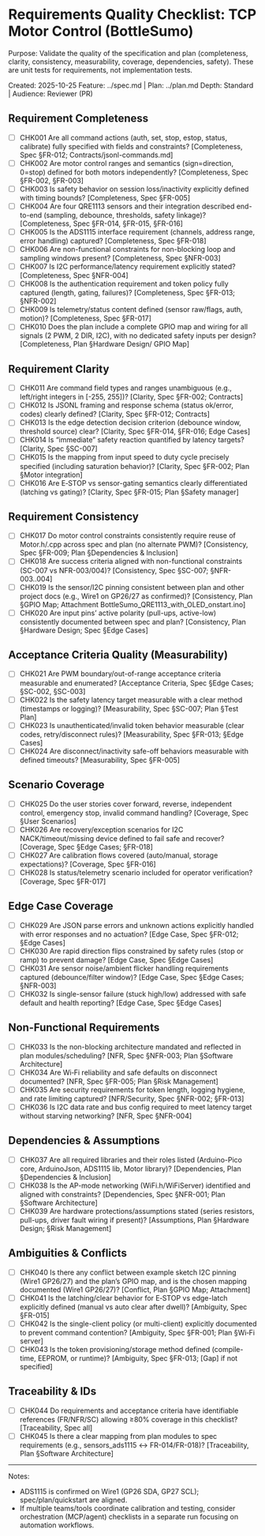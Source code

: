 # Requirements Quality Checklist: TCP Motor Control (BottleSumo)

Purpose: Validate the quality of the specification and plan (completeness, clarity, consistency, measurability, coverage, dependencies, safety). These are unit tests for requirements, not implementation tests.

Created: 2025-10-25
Feature: ../spec.md | Plan: ../plan.md
Depth: Standard | Audience: Reviewer (PR)

## Requirement Completeness

- [ ] CHK001 Are all command actions (auth, set, stop, estop, status, calibrate) fully specified with fields and constraints? [Completeness, Spec §FR-012; Contracts/jsonl-commands.md]
- [ ] CHK002 Are motor control ranges and semantics (sign=direction, 0=stop) defined for both motors independently? [Completeness, Spec §FR-002, §FR-003]
- [ ] CHK003 Is safety behavior on session loss/inactivity explicitly defined with timing bounds? [Completeness, Spec §FR-005]
- [ ] CHK004 Are four QRE1113 sensors and their integration described end-to-end (sampling, debounce, thresholds, safety linkage)? [Completeness, Spec §FR-014, §FR-015, §FR-016]
- [ ] CHK005 Is the ADS1115 interface requirement (channels, address range, error handling) captured? [Completeness, Spec §FR-018]
- [ ] CHK006 Are non-functional constraints for non-blocking loop and sampling windows present? [Completeness, Spec §NFR-003]
- [ ] CHK007 Is I2C performance/latency requirement explicitly stated? [Completeness, Spec §NFR-004]
- [ ] CHK008 Is the authentication requirement and token policy fully captured (length, gating, failures)? [Completeness, Spec §FR-013; §NFR-002]
- [ ] CHK009 Is telemetry/status content defined (sensor raw/flags, auth, motion)? [Completeness, Spec §FR-017]
- [ ] CHK010 Does the plan include a complete GPIO map and wiring for all signals (2 PWM, 2 DIR, I2C), with no dedicated safety inputs per design? [Completeness, Plan §Hardware Design/ GPIO Map]

## Requirement Clarity

- [ ] CHK011 Are command field types and ranges unambiguous (e.g., left/right integers in [-255, 255])? [Clarity, Spec §FR-002; Contracts]
- [ ] CHK012 Is JSONL framing and response schema (status ok/error, codes) clearly defined? [Clarity, Spec §FR-012; Contracts]
- [ ] CHK013 Is the edge detection decision criterion (debounce window, threshold source) clear? [Clarity, Spec §FR-014, §FR-016; Edge Cases]
- [ ] CHK014 Is “immediate” safety reaction quantified by latency targets? [Clarity, Spec §SC-007]
- [ ] CHK015 Is the mapping from input speed to duty cycle precisely specified (including saturation behavior)? [Clarity, Spec §FR-002; Plan §Motor integration]
- [ ] CHK016 Are E‑STOP vs sensor-gating semantics clearly differentiated (latching vs gating)? [Clarity, Spec §FR-015; Plan §Safety manager]

## Requirement Consistency

- [ ] CHK017 Do motor control constraints consistently require reuse of Motor.h/.cpp across spec and plan (no alternate PWM)? [Consistency, Spec §FR-009; Plan §Dependencies & Inclusion]
- [ ] CHK018 Are success criteria aligned with non-functional constraints (SC-007 vs NFR-003/004)? [Consistency, Spec §SC-007; §NFR-003..004]
- [ ] CHK019 Is the sensor/I2C pinning consistent between plan and other project docs (e.g., Wire1 on GP26/27 as confirmed)? [Consistency, Plan §GPIO Map; Attachment BottleSumo_QRE1113_with_OLED_onstart.ino]
- [ ] CHK020 Are input pins’ active polarity (pull-ups, active-low) consistently documented between spec and plan? [Consistency, Plan §Hardware Design; Spec §Edge Cases]

## Acceptance Criteria Quality (Measurability)

- [ ] CHK021 Are PWM boundary/out-of-range acceptance criteria measurable and enumerated? [Acceptance Criteria, Spec §Edge Cases; §SC-002, §SC-003]
- [ ] CHK022 Is the safety latency target measurable with a clear method (timestamps or logging)? [Measurability, Spec §SC-007; Plan §Test Plan]
- [ ] CHK023 Is unauthenticated/invalid token behavior measurable (clear codes, retry/disconnect rules)? [Measurability, Spec §FR-013; §Edge Cases]
- [ ] CHK024 Are disconnect/inactivity safe-off behaviors measurable with defined timeouts? [Measurability, Spec §FR-005]

## Scenario Coverage

- [ ] CHK025 Do the user stories cover forward, reverse, independent control, emergency stop, invalid command handling? [Coverage, Spec §User Scenarios]
- [ ] CHK026 Are recovery/exception scenarios for I2C NACK/timeout/missing device defined to fail safe and recover? [Coverage, Spec §Edge Cases; §FR-018]
- [ ] CHK027 Are calibration flows covered (auto/manual, storage expectations)? [Coverage, Spec §FR-016]
- [ ] CHK028 Is status/telemetry scenario included for operator verification? [Coverage, Spec §FR-017]

## Edge Case Coverage

- [ ] CHK029 Are JSON parse errors and unknown actions explicitly handled with error responses and no actuation? [Edge Case, Spec §FR-012; §Edge Cases]
- [ ] CHK030 Are rapid direction flips constrained by safety rules (stop or ramp) to prevent damage? [Edge Case, Spec §Edge Cases]
- [ ] CHK031 Are sensor noise/ambient flicker handling requirements captured (debounce/filter window)? [Edge Case, Spec §Edge Cases; §NFR-003]
- [ ] CHK032 Is single-sensor failure (stuck high/low) addressed with safe default and health reporting? [Edge Case, Spec §Edge Cases]

## Non-Functional Requirements

- [ ] CHK033 Is the non-blocking architecture mandated and reflected in plan modules/scheduling? [NFR, Spec §NFR-003; Plan §Software Architecture]
- [ ] CHK034 Are Wi‑Fi reliability and safe defaults on disconnect documented? [NFR, Spec §FR-005; Plan §Risk Management]
- [ ] CHK035 Are security requirements for token length, logging hygiene, and rate limiting captured? [NFR/Security, Spec §NFR-002; §FR-013]
- [ ] CHK036 Is I2C data rate and bus config required to meet latency target without starving networking? [NFR, Spec §NFR-004]

## Dependencies & Assumptions

- [ ] CHK037 Are all required libraries and their roles listed (Arduino-Pico core, ArduinoJson, ADS1115 lib, Motor library)? [Dependencies, Plan §Dependencies & Inclusion]
- [ ] CHK038 Is the AP-mode networking (WiFi.h/WiFiServer) identified and aligned with constraints? [Dependencies, Spec §NFR-001; Plan §Software Architecture]
- [ ] CHK039 Are hardware protections/assumptions stated (series resistors, pull-ups, driver fault wiring if present)? [Assumptions, Plan §Hardware Design; §Risk Management]

## Ambiguities & Conflicts

- [ ] CHK040 Is there any conflict between example sketch I2C pinning (Wire1 GP26/27) and the plan’s GPIO map, and is the chosen mapping documented (Wire1 GP26/27)? [Conflict, Plan §GPIO Map; Attachment]
- [ ] CHK041 Is the latching/clear behavior for E‑STOP vs edge-latch explicitly defined (manual vs auto clear after dwell)? [Ambiguity, Spec §FR-015]
- [ ] CHK042 Is the single-client policy (or multi-client) explicitly documented to prevent command contention? [Ambiguity, Spec §FR-001; Plan §Wi‑Fi server]
- [ ] CHK043 Is the token provisioning/storage method defined (compile-time, EEPROM, or runtime)? [Ambiguity, Spec §FR-013; [Gap] if not specified]

## Traceability & IDs

- [ ] CHK044 Do requirements and acceptance criteria have identifiable references (FR/NFR/SC) allowing ≥80% coverage in this checklist? [Traceability, Spec all]
- [ ] CHK045 Is there a clear mapping from plan modules to spec requirements (e.g., sensors_ads1115 ↔ FR-014/FR-018)? [Traceability, Plan §Software Architecture]

---
Notes:
 - ADS1115 is confirmed on Wire1 (GP26 SDA, GP27 SCL); spec/plan/quickstart are aligned.
 - If multiple teams/tools coordinate calibration and testing, consider orchestration (MCP/agent) checklists in a separate run focusing on automation workflows.
